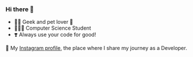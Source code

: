 ### Hi there 👋

- 👨‍💻 Geek and pet lover 🐾
- 👨🏼‍🎓 Computer Science Student
- ❣️ Always use your code for good!

🔖 My [Instagram profile](https://www.instagram.com/vlado.codes/), the place where I share my journey as a Developer.
